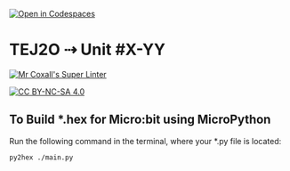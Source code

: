 [![Open in Codespaces](https://classroom.github.com/assets/launch-codespace-7f7980b617ed060a017424585567c406b6ee15c891e84e1186181d67ecf80aa0.svg)](https://classroom.github.com/open-in-codespaces?assignment_repo_id=11766674)
# TEJ2O ⇢ Unit #X-YY

[![Mr Coxall's Super Linter](https://github.com/MTHS-TEJ2O-1-2023/<REPOSITORY>/workflows/Mr%20Coxall's%20Super%20Linter/badge.svg)](https://github.com/MTHS-TEJ2O-1-2023/<REPOSITORY>/actions)

[![CC BY-NC-SA 4.0](https://img.shields.io/badge/License-CC%20BY--NC--SA%204.0-blue.svg)](./LICENSE)

## To Build *.hex for Micro:bit using MicroPython

Run the following command in the terminal, where your *.py file is located:

``` bash
py2hex ./main.py
```
